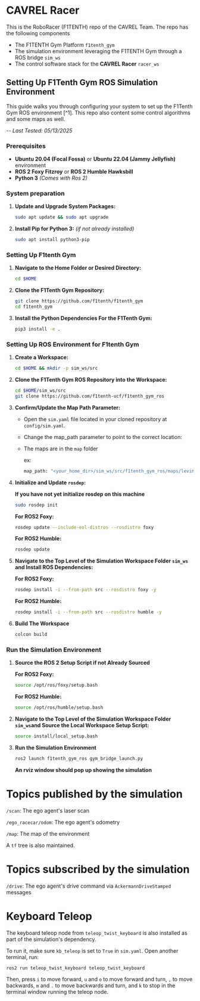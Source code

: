 # CAVREL Racer

This is the RoboRacer (F1TENTH) repo of the CAVREL Team. The repo has the following components
- The F1TENTH Gym Platform `f1tenth_gym`
- The simulation environment leveraging the F1TENTH Gym through a ROS bridge `sim_ws`
- The control software stack for the **CAVREL Racer** `racer_ws`

## Setting Up F1Tenth Gym ROS Simulation Environment

This guide walks you through configuring your system to set up the F1Tenth Gym ROS environment [^1]. This repo also content some control algorithms and some maps as well.

-- *Last Tested: 05/13/2025*

### Prerequisites

- **Ubuntu 20.04 (Focal Fossa)** or **Ubuntu 22.04 (Jammy Jellyfish)** environment
- **ROS 2 Foxy Fitzroy** or **ROS 2 Humble Hawksbill**
- **Python 3** *(Comes with Ros 2)*

### System preparation

1. **Update and Upgrade System Packages:**

   ```bash
   sudo apt update && sudo apt upgrade
   ```

2. **Install Pip for Python 3:** *(if not already installed)*

   ```bash
   sudo apt install python3-pip
   ```

### Setting Up F1tenth Gym

1. **Navigate to the Home Folder or Desired Directory:**

   ```bash
   cd $HOME
   ```

2. **Clone the F1Tenth Gym Repository:**

   ```bash
   git clone https://github.com/f1tenth/f1tenth_gym
   cd f1tenth_gym
   ```

3. **Install the Python Dependencies For the F1Tenth Gym:**

   ```bash
   pip3 install -e .
   ```

### Setting Up ROS Environment for F1tenth Gym

1. **Create a Workspace:**

   ```bash
   cd $HOME && mkdir -p sim_ws/src
   ```

2. **Clone the F1Tenth Gym ROS Repository into the Workspace:**

   ```bash
   cd $HOME/sim_ws/src
   git clone https://github.com/f1tenth-ucf/f1tenth_gym_ros
   ```

3. **Confirm/Update the Map Path Parameter:**

    - Open the `sim.yaml` file located in your cloned repository at `config/sim.yaml`.
    - Change the map_path parameter to point to the correct location:
    - The maps are in the `map` folder

      ex:
      ```bash
      map_path: "<your_home_dir>/sim_ws/src/f1tenth_gym_ros/maps/levine"
      ```

4. **Initialize and Update `rosdep`:**

   **If you have not yet initialize rosdep on this machine**
   ```bash
   sudo rosdep init
   ```

   **For ROS2 Foxy:**
   ```bash
   rosdep update --include-eol-distros --rosdistro foxy
   ```

   **For ROS2 Humble:**
   ```bash
   rosdep update
   ```

5. **Navigate to the Top Level of the Simulation Workspace Folder `sim_ws` and Install ROS Dependencies:**

   **For ROS2 Foxy:**
   ```bash
   rosdep install -i --from-path src --rosdistro foxy -y
   ```

   **For ROS2 Humble:**
   ```bash
   rosdep install -i --from-path src --rosdistro humble -y
   ```

6. **Build The Workspace**

   ```bash
   colcon build
   ```

### Run the Simulation Environment

1. **Source the ROS 2 Setup Script if not Already Sourced**

   **For ROS2 Foxy:**
   ```bash
   source /opt/ros/foxy/setup.bash
   ```

   **For ROS2 Humble:**
   ```bash
   source /opt/ros/humble/setup.bash
   ```

2. **Navigate to the Top Level of the Simulation Workspace Folder `sim_ws`and Source the Local Workspace Setup Script:**

   ```bash
   source install/local_setup.bash
   ```

3. **Run the Simulation Environment**

   ```bash
   ros2 launch f1tenth_gym_ros gym_bridge_launch.py
   ```

   **An rviz window should pop up showing the simulation**

# Topics published by the simulation

`/scan`: The ego agent's laser scan

`/ego_racecar/odom`: The ego agent's odometry

`/map`: The map of the environment

A `tf` tree is also maintained.

# Topics subscribed by the simulation

`/drive`: The ego agent's drive command via `AckermannDriveStamped` messages

# Keyboard Teleop

The keyboard teleop node from `teleop_twist_keyboard` is also installed as part of the simulation's dependency. 

To run it, make sure `kb_teleop` is set to `True` in `sim.yaml`. Open another terminal, run:
```bash
ros2 run teleop_twist_keyboard teleop_twist_keyboard
```
Then, press `i` to move forward, `u` and `o` to move forward and turn, `,` to move backwards, `m` and `.` to move backwards and turn, and `k` to stop in the terminal window running the teleop node.

